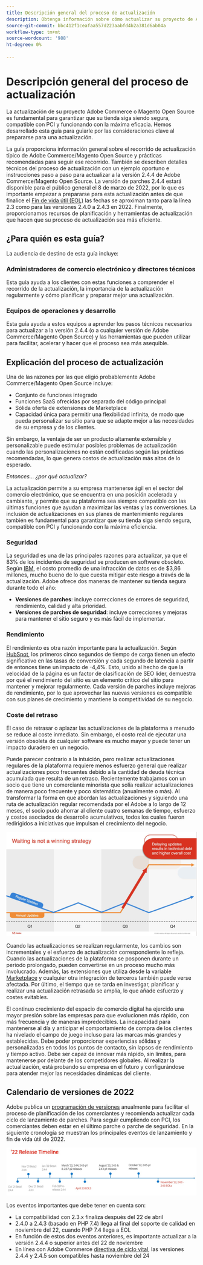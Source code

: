 ```yaml
---
title: Descripción general del proceso de actualización
description: Obtenga información sobre cómo actualizar su proyecto de Adobe Commerce y Magento Open Source ayuda a mantener su tienda segura y funcionando de forma eficaz.
source-git-commit: bbc412f1ceafaa557d223aabfd4b2a381d6ab04a
workflow-type: tm+mt
source-wordcount: '988'
ht-degree: 0%

---
```



# Descripción general del proceso de actualización

La actualización de su proyecto Adobe Commerce o Magento Open Source es fundamental para garantizar que su tienda siga siendo segura, compatible con PCI y funcionando con la máxima eficacia. Hemos desarrollado esta guía para guiarle por las consideraciones clave al prepararse para una actualización.

La guía proporciona información general sobre el recorrido de actualización típico de Adobe Commerce/Magento Open Source y prácticas recomendadas para seguir ese recorrido. También se describen detalles técnicos del proceso de actualización con un ejemplo oportuno e instrucciones paso a paso para actualizar a la versión 2.4.4 de Adobe Commerce/Magento Open Source. La versión de parches 2.4.4 estará disponible para el público general el 8 de marzo de 2022, por lo que es importante empezar a prepararse para esta actualización antes de que finalice el [Fin de vida útil (EOL)](https://devdocs.magento.com/release/lifecycle-policy.html) las fechas se aproximan tanto para la línea 2.3 como para las versiones 2.4.0 a 2.4.3 en 2022. Finalmente, proporcionamos recursos de planificación y herramientas de actualización que hacen que su proceso de actualización sea más eficiente.

## ¿Para quién es esta guía?

La audiencia de destino de esta guía incluye:

### Administradores de comercio electrónico y directores técnicos

Esta guía ayuda a los clientes con estas funciones a comprender el recorrido de la actualización, la importancia de la actualización regularmente y cómo planificar y preparar mejor una actualización.

### Equipos de operaciones y desarrollo

Esta guía ayuda a estos equipos a aprender los pasos técnicos necesarios para actualizar a la versión 2.4.4 (o a cualquier versión de Adobe Commerce/Magento Open Source) y las herramientas que pueden utilizar para facilitar, acelerar y hacer que el proceso sea más asequible.

## Explicación del proceso de actualización

Una de las razones por las que eligió probablemente Adobe Commerce/Magento Open Source incluye:

- Conjunto de funciones integrado
- Funciones SaaS ofrecidas por separado del código principal
- Sólida oferta de extensiones de Marketplace
- Capacidad única para permitir una flexibilidad infinita, de modo que pueda personalizar su sitio para que se adapte mejor a las necesidades de su empresa y de los clientes.

Sin embargo, la ventaja de ser un producto altamente extensible y personalizable puede estimular posibles problemas de actualización cuando las personalizaciones no están codificadas según las prácticas recomendadas, lo que genera costos de actualización más altos de lo esperado.

_Entonces... ¿por qué actualizar?_

La actualización permite a su empresa mantenerse ágil en el sector del comercio electrónico, que se encuentra en una posición acelerada y cambiante, y permite que su plataforma sea siempre compatible con las últimas funciones que ayudan a maximizar las ventas y las conversiones. La inclusión de actualizaciones en sus planes de mantenimiento regulares también es fundamental para garantizar que su tienda siga siendo segura, compatible con PCI y funcionando con la máxima eficiencia.

### Seguridad

La seguridad es una de las principales razones para actualizar, ya que el 83% de los incidentes de seguridad se producen en software obsoleto. Según [IBM](https://www.ibm.com/security/data-breach), el costo promedio de una infracción de datos es de $3,86 millones, mucho bueno de lo que cuesta mitigar este riesgo a través de la actualización. Adobe ofrece dos maneras de mantener su tienda segura durante todo el año:

- **Versiones de parches**: incluye correcciones de errores de seguridad, rendimiento, calidad y alta prioridad.
- **Versiones de parches de seguridad**: incluye correcciones y mejoras para mantener el sitio seguro y es más fácil de implementar.

### Rendimiento

El rendimiento es otra razón importante para la actualización. Según [HubSpot](https://blog.hubspot.com/marketing/page-load-time-conversion-rates), los primeros cinco segundos de tiempo de carga tienen un efecto significativo en las tasas de conversión y cada segundo de latencia a partir de entonces tiene un impacto de -4,4%. Esto, unido al hecho de que la velocidad de la página es un factor de clasificación de SEO líder, demuestra por qué el rendimiento del sitio es un elemento crítico del sitio para mantener y mejorar regularmente. Cada versión de parches incluye mejoras de rendimiento, por lo que aprovechar las nuevas versiones es compatible con sus planes de crecimiento y mantiene la competitividad de su negocio.

### Coste del retraso

El caso de retrasar o aplazar las actualizaciones de la plataforma a menudo se reduce al coste inmediato. Sin embargo, el costo real de ejecutar una versión obsoleta de cualquier software es mucho mayor y puede tener un impacto duradero en un negocio.

Puede parecer contrario a la intuición, pero realizar actualizaciones regulares de la plataforma requiere menos esfuerzo general que realizar actualizaciones poco frecuentes debido a la cantidad de deuda técnica acumulada que resulta de un retraso. Recientemente trabajamos con un socio que tiene un comerciante minorista que solía realizar actualizaciones de manera poco frecuente y poco sistemática (anualmente o más). Al transformar la forma en que abordan las actualizaciones y siguiendo una ruta de actualización regular recomendada por el Adobe a lo largo de 12 meses, el socio pudo ahorrar al cliente cuatro semanas de tiempo, esfuerzo y costos asociados de desarrollo acumulativos, todos los cuales fueron redirigidos a iniciativas que impulsan el crecimiento del negocio.

![](../assets/upgrade-guide/waiting-is-not-a-winning-strategy.jpg)

Cuando las actualizaciones se realizan regularmente, los cambios son incrementales y el esfuerzo de actualización correspondiente lo refleja. Cuando las actualizaciones de la plataforma se posponen durante un periodo prolongado, pueden convertirse en un proceso mucho más involucrado. Además, las extensiones que utiliza desde la variable [Marketplace](https://marketplace.magento.com/) y cualquier otra integración de terceros también puede verse afectada. Por último, el tiempo que se tarda en investigar, planificar y realizar una actualización retrasada se amplía, lo que añade esfuerzo y costes evitables.

El continuo crecimiento del espacio de comercio digital ha ejercido una mayor presión sobre las empresas para que evolucionen más rápido, con más frecuencia y de maneras impredecibles. La incapacidad para mantenerse al día y anticipar el comportamiento de compra de los clientes ha nivelado el campo de juego incluso para las marcas más grandes y establecidas. Debe poder proporcionar experiencias sólidas y personalizadas en todos los puntos de contacto, sin lapsos de rendimiento y tiempo activo. Debe ser capaz de innovar más rápido, sin límites, para mantenerse por delante de los competidores globales. Al realizar la actualización, está probando su empresa en el futuro y configurándose para atender mejor las necesidades dinámicas del cliente.

## Calendario de versiones de 2022

Adobe publica un [programación de versiones](https://devdocs.magento.com/release/) anualmente para facilitar el proceso de planificación de los comerciantes y recomienda actualizar cada ciclo de lanzamiento de parches. Para seguir cumpliendo con PCI, los comerciantes deben estar en el último parche o parche de seguridad. En la siguiente cronología se muestran los principales eventos de lanzamiento y fin de vida útil de 2022.

![](../assets/upgrade-guide/2022-release-timeline.svg)

Los eventos importantes que debe tener en cuenta son:

- La compatibilidad con 2.3.x finaliza después del 22 de abril
- 2.4.0 a 2.4.3 (basado en PHP 7.4) llega al final del soporte de calidad en noviembre del 22, cuando PHP 7.4 llega a EOL
- En función de estos dos eventos anteriores, es importante actualizar a la versión 2.4.4 o superior antes del 22 de noviembre
- En línea con Adobe Commerce [directiva de ciclo vital](https://devdocs.magento.com/release/lifecycle-policy.html), las versiones 2.4.4 y 2.4.5 son compatibles hasta noviembre del 24
